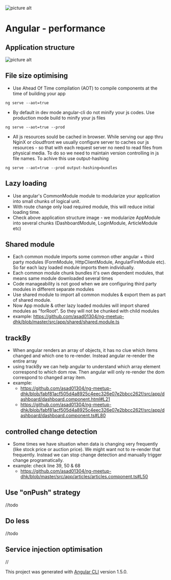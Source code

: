 ![picture alt](https://cdn-images-1.medium.com/fit/t/1600/480/1*jCKAPw5iNBrAPvsR2glr5w.jpeg "Angular - performace")
# Angular - performance 

## Application structure
![picture alt](https://s3.amazonaws.com/media-p.slid.es/uploads/489548/images/4371791/Screen_Shot_2017-11-25_at_10.56.41_AM.png "Application structure")

## File size optimising

* Use Ahead Of Time compilation (AOT) to compile components at the time of building your app
```
ng serve --aot=true
```   
* By default in dev mode angular-cli do not minify your js codes. Use production mode build to minify your js files
```
ng serve --aot=true --prod
```
* All js resources sould be cached in browser. While serving our app thru NginX or cloudfront we usually configure server to caches our js resources - so that with each request server no need to read files from physical media. To do so we need to maintain version controlling in js file names. To achive this use output-hashing 
```
ng serve --aot=true --prod output-hashing=bundles
```
## Lazy loading

* Use angular's CommonModule module to modularize your application into small chunks of logical unit. 
* With route change only load required module, this will reduce initial loading time.
* Check above application structure image - we modularize AppModule into several chunks (DashboardModule, LoginModule, ArticleModule etc)

## Shared module
* Each common module imports some common other angular + third party modules (FormModule, HttpClientModule, AngularFireModule etc). So far each lazy loaded module imports them individually. 
* Each common module chunk bundles it's own dependent modules, that means same module downloaded several times
* Code manageability is not good when we are configuring third party modules in different separate modules
* Use shared module to import all common modules & export them as part of shared module.
* Now App module & other lazy loaded modules will import shared modules as "forRoot". So they will not be chunked with child modules
* example: https://github.com/asad01304/ng-meetup-dhk/blob/master/src/app/shared/shared.module.ts

## trackBy
* When angular renders an array of objects, it has no clue which items changed and which one to re-render. Instead angular re-render the entire array 
* using trackBy we can help angular to understand which array element correspond to which dom row. Then angular will only re-render the dom correspond to changed array item.
* example:
  * https://github.com/asad01304/ng-meetup-dhk/blob/fabf81acf505d4a8925c4eec326e07e2bbcc262f/src/app/dashboard/dashboard.component.html#L21
  * https://github.com/asad01304/ng-meetup-dhk/blob/fabf81acf505d4a8925c4eec326e07e2bbcc262f/src/app/dashboard/dashboard.component.ts#L80

## controlled change detection

* Some times we have situation when data is changing very frequently (like stock price or auction price). We might want not to re-render that frequently. Instead we can stop change detection and manually trigger change programatically.
* example: check line 39, 50 & 68
  * https://github.com/asad01304/ng-meetup-dhk/blob/master/src/app/articles/articles.component.ts#L50

## Use "onPush" strategy
//todo

## Do less
//todo

## Service injection optimisation
//

This project was generated with [Angular CLI](https://github.com/angular/angular-cli) version 1.5.0.
